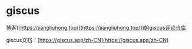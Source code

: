 # giscus

博客([https://jiangliuhong.top/](https://jiangliuhong.top/))的giscus评论仓库

giscus文档：[https://giscus.app/zh-CN](https://giscus.app/zh-CN)
